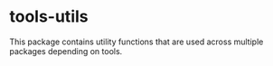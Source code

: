 # tools-utils

This package contains utility functions that are used across multiple packages depending on tools.
